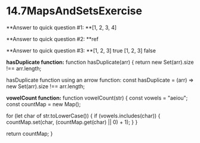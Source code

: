 # 14.7MapsAndSetsExercise

**Answer to quick question #1:
**[1, 2, 3, 4]

**Answer to quick question #2:
**ref

**Answer to quick question #3:
**[1, 2, 3] true
[1, 2, 3] false

**hasDuplicate function:**
function hasDuplicate(arr) {
  return new Set(arr).size !== arr.length;
  
hasDuplicate function using an arrow function:
const hasDuplicate = (arr) => new Set(arr).size !== arr.length;

**vowelCount function:**
function vowelCount(str) {
  const vowels = "aeiou";
  const countMap = new Map();
  
  for (let char of str.toLowerCase()) {
    if (vowels.includes(char)) {
      countMap.set(char, (countMap.get(char) || 0) + 1);
    }
  }
  
  return countMap;
}


  
  




